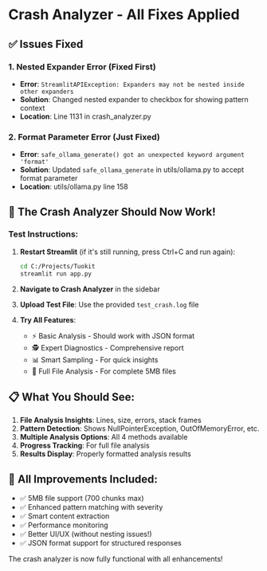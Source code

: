 # Crash Analyzer - All Fixes Applied

## ✅ Issues Fixed

### 1. **Nested Expander Error** (Fixed First)
- **Error**: `StreamlitAPIException: Expanders may not be nested inside other expanders`
- **Solution**: Changed nested expander to checkbox for showing pattern context
- **Location**: Line 1131 in crash_analyzer.py

### 2. **Format Parameter Error** (Just Fixed)
- **Error**: `safe_ollama_generate() got an unexpected keyword argument 'format'`
- **Solution**: Updated `safe_ollama_generate` in utils/ollama.py to accept format parameter
- **Location**: utils/ollama.py line 158

## 🚀 The Crash Analyzer Should Now Work!

### Test Instructions:

1. **Restart Streamlit** (if it's still running, press Ctrl+C and run again):
   ```bash
   cd C:/Projects/Tuokit
   streamlit run app.py
   ```

2. **Navigate to Crash Analyzer** in the sidebar

3. **Upload Test File**: Use the provided `test_crash.log` file

4. **Try All Features**:
   - ⚡ Basic Analysis - Should work with JSON format
   - 🕵️ Expert Diagnostics - Comprehensive report
   - 📊 Smart Sampling - For quick insights
   - 🧩 Full File Analysis - For complete 5MB files

## 📋 What You Should See:

1. **File Analysis Insights**: Lines, size, errors, stack frames
2. **Pattern Detection**: Shows NullPointerException, OutOfMemoryError, etc.
3. **Multiple Analysis Options**: All 4 methods available
4. **Progress Tracking**: For full file analysis
5. **Results Display**: Properly formatted analysis results

## 🎯 All Improvements Included:

- ✅ 5MB file support (700 chunks max)
- ✅ Enhanced pattern matching with severity
- ✅ Smart content extraction
- ✅ Performance monitoring
- ✅ Better UI/UX (without nesting issues!)
- ✅ JSON format support for structured responses

The crash analyzer is now fully functional with all enhancements!
